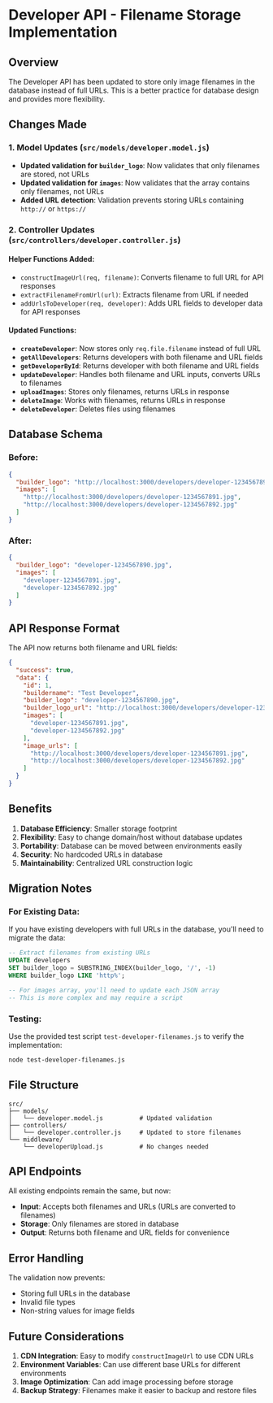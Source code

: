 # Developer API - Filename Storage Implementation

## Overview

The Developer API has been updated to store only image filenames in the database instead of full URLs. This is a better practice for database design and provides more flexibility.

## Changes Made

### 1. Model Updates (`src/models/developer.model.js`)

- **Updated validation for `builder_logo`**: Now validates that only filenames are stored, not URLs
- **Updated validation for `images`**: Now validates that the array contains only filenames, not URLs
- **Added URL detection**: Validation prevents storing URLs containing `http://` or `https://`

### 2. Controller Updates (`src/controllers/developer.controller.js`)

#### Helper Functions Added:
- `constructImageUrl(req, filename)`: Converts filename to full URL for API responses
- `extractFilenameFromUrl(url)`: Extracts filename from URL if needed
- `addUrlsToDeveloper(req, developer)`: Adds URL fields to developer data for API responses

#### Updated Functions:
- **`createDeveloper`**: Now stores only `req.file.filename` instead of full URL
- **`getAllDevelopers`**: Returns developers with both filename and URL fields
- **`getDeveloperById`**: Returns developer with both filename and URL fields
- **`updateDeveloper`**: Handles both filename and URL inputs, converts URLs to filenames
- **`uploadImages`**: Stores only filenames, returns URLs in response
- **`deleteImage`**: Works with filenames, returns URLs in response
- **`deleteDeveloper`**: Deletes files using filenames

## Database Schema

### Before:
```json
{
  "builder_logo": "http://localhost:3000/developers/developer-1234567890.jpg",
  "images": [
    "http://localhost:3000/developers/developer-1234567891.jpg",
    "http://localhost:3000/developers/developer-1234567892.jpg"
  ]
}
```

### After:
```json
{
  "builder_logo": "developer-1234567890.jpg",
  "images": [
    "developer-1234567891.jpg",
    "developer-1234567892.jpg"
  ]
}
```

## API Response Format

The API now returns both filename and URL fields:

```json
{
  "success": true,
  "data": {
    "id": 1,
    "buildername": "Test Developer",
    "builder_logo": "developer-1234567890.jpg",
    "builder_logo_url": "http://localhost:3000/developers/developer-1234567890.jpg",
    "images": [
      "developer-1234567891.jpg",
      "developer-1234567892.jpg"
    ],
    "image_urls": [
      "http://localhost:3000/developers/developer-1234567891.jpg",
      "http://localhost:3000/developers/developer-1234567892.jpg"
    ]
  }
}
```

## Benefits

1. **Database Efficiency**: Smaller storage footprint
2. **Flexibility**: Easy to change domain/host without database updates
3. **Portability**: Database can be moved between environments easily
4. **Security**: No hardcoded URLs in database
5. **Maintainability**: Centralized URL construction logic

## Migration Notes

### For Existing Data:
If you have existing developers with full URLs in the database, you'll need to migrate the data:

```sql
-- Extract filenames from existing URLs
UPDATE developers 
SET builder_logo = SUBSTRING_INDEX(builder_logo, '/', -1)
WHERE builder_logo LIKE 'http%';

-- For images array, you'll need to update each JSON array
-- This is more complex and may require a script
```

### Testing:
Use the provided test script `test-developer-filenames.js` to verify the implementation:

```bash
node test-developer-filenames.js
```

## File Structure

```
src/
├── models/
│   └── developer.model.js          # Updated validation
├── controllers/
│   └── developer.controller.js     # Updated to store filenames
└── middleware/
    └── developerUpload.js          # No changes needed
```

## API Endpoints

All existing endpoints remain the same, but now:
- **Input**: Accepts both filenames and URLs (URLs are converted to filenames)
- **Storage**: Only filenames are stored in database
- **Output**: Returns both filename and URL fields for convenience

## Error Handling

The validation now prevents:
- Storing full URLs in the database
- Invalid file types
- Non-string values for image fields

## Future Considerations

1. **CDN Integration**: Easy to modify `constructImageUrl` to use CDN URLs
2. **Environment Variables**: Can use different base URLs for different environments
3. **Image Optimization**: Can add image processing before storage
4. **Backup Strategy**: Filenames make it easier to backup and restore files
